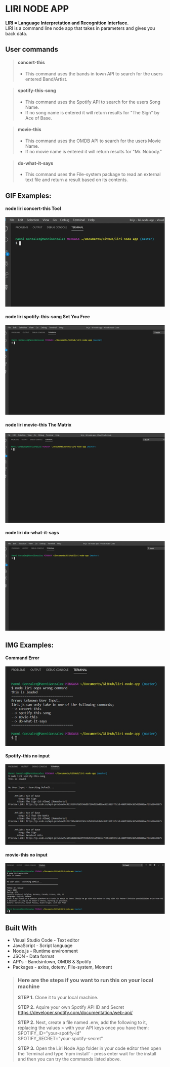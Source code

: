 # LIRI NODE APP

**LIRI = Language Interpretation and Recognition Interface.**  
LIRI is a command line node app that takes in parameters and gives you back data.

## User commands

> #### concert-this
>
> - This command uses the bands in town API to search for the users entered Band/Artist.

> #### spotify-this-song
>
> - This command uses the Spotify API to search for the users Song Name.
> - If no song name is entered it will return results for "The Sign" by Ace of Base.

> #### movie-this
>
> - This command uses the OMDB API to search for the users Movie Name.
> - If no movie name is entered it will return results for "Mr. Nobody."

> #### do-what-it-says
>
> - This command uses the File-system package to read an external text file and return a result based on its contents.

## GIF Examples:

#### node liri concert-this Tool

![alt text](./images/concertThis.gif "concert-this command example")

#### node liri spotify-this-song Set You Free

![alt text](./images/spotifyThis.gif "spotify-this-song command example")

#### node liri movie-this The Matrix

![alt text](./images/movieThis.gif "movie-this command example")

#### node liri do-what-it-says

![alt text](./images/doWhatItSays.gif "do-what-it-says command example")

## IMG Examples:

#### Command Error

![alt text](./images/commandError.jpg "Command error example")

#### Spotify-this no input

![alt text](./images/spotifyDefault.jpg "Spotify-this no input example")

#### movie-this no input

![alt text](./images/movieThisDefault.jpg "movie-this no input example")

## Built With

- Visual Studio Code - Text editor
- JavaScript - Script language
- Node.js - Runtime environment
- JSON - Data format
- API's - Bandsintown, OMDB & Spotify
- Packages - axios, dotenv, File-system, Moment

> ### Here are the steps if you want to run this on your local machine
>
> **STEP 1.**
> Clone it to your local machine.
>
> **STEP 2.**
> Aquire your own Spotify API ID and Secret
> https://developer.spotify.com/documentation/web-api/
>
> **STEP 2.**
> Next, create a file named .env, add the following to it, replacing the values > with your API keys once you have them:  
> SPOTIFY_ID="your-spotify-id"  
> SPOTIFY_SECRET="your-spotify-secret"
>   
> **STEP 3.**
> Open the Liri Node App folder in your code editor then open the Terminal and type 'npm install' - press enter wait for the install and then you can try the commands listed above.
